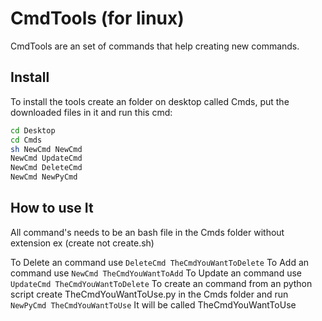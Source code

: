 # CmdTools (for linux)
CmdTools are an set of commands that help creating new commands.
## Install
To install the tools create an folder on desktop called Cmds, put the downloaded files in it and run this cmd:

```bash
cd Desktop
cd Cmds
sh NewCmd NewCmd
NewCmd UpdateCmd
NewCmd DeleteCmd
NewCmd NewPyCmd

```
## How to use It
All command's needs to be an bash file in the Cmds folder without extension ex (create not create.sh)

To Delete an command use
`DeleteCmd TheCmdYouWantToDelete`
To Add an command use
`NewCmd TheCmdYouWantToAdd`
To Update an command use
`UpdateCmd TheCmdYouWantToDelete`
To create an command from an python script create TheCmdYouWantToUse.py in the Cmds folder and run
`NewPyCmd TheCmdYouWantToUse`
It will be called TheCmdYouWantToUse
